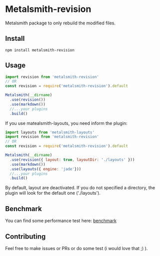 # Metalsmith-revision

Metalsmith package to only rebuild the modified files.

## Install

  ``` npm install metalsmith-revision ```

## Usage

```javascript
import revision from 'metalsmith-revision'
// OR
const revision = require('metalsmith-revision').default

Metalsmith(__dirname)
  .use(revision())
  .use(markdown())
  //...your plugins
  .build()
```


If you use matealsmith-layouts, you need inform the plugin:
```javascript
import layouts from 'metalsmith-layouts'
import revision from 'metalsmith-revision'
// OR
const revision = require('metalsmith-revision').default

Metalsmith(__dirname)
  .use(revision({ layout: true, layoutDir: './layouts' }))
  .use(markdown())
  .use(layouts({ engine: 'jade'}))
  //...your plugins
  .build()
```

By default, layout are deactivated. If you do not specified a directory, the plugin will look for the default one ('./layouts').

## Benchmark

You can find some performance test here: [benchmark](https://github.com/wcastand/metalsmith-benchmark)

## Contributing

Feel free to make issues or PRs or do some test (i would love that ;) ).
